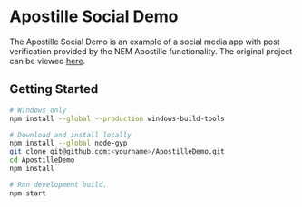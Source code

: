 # Apostille Social Demo

The Apostille Social Demo is an example of a social media app with post verification provided by the NEM Apostille functionality. The original project can be viewed [here](https://github.com/red-gold/react-social-network).

 ## Getting Started

```bash
# Windows only
npm install --global --production windows-build-tools

# Download and install locally
npm install --global node-gyp
git clone git@github.com:<yourname>/ApostilleDemo.git
cd ApostilleDemo
npm install

# Run development build.
npm start
```
